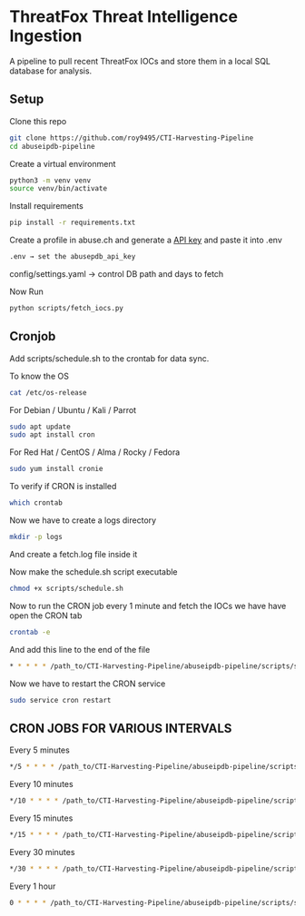 # ThreatFox Threat Intelligence Ingestion

A pipeline to pull recent ThreatFox IOCs and store them in a local SQL database for analysis.

## Setup

Clone this repo
```bash
git clone https://github.com/roy9495/CTI-Harvesting-Pipeline
cd abuseipdb-pipeline
```
Create a virtual environment
```bash
python3 -m venv venv
source venv/bin/activate
```

Install requirements
```bash
pip install -r requirements.txt
```
Create a profile in abuse.ch and generate a [API key](https://www.abuseipdb.com/) and paste it into .env 
```bash
.env → set the abusepdb_api_key
```
config/settings.yaml → control DB path and days to fetch

Now Run
```bash
python scripts/fetch_iocs.py
```
## Cronjob
Add scripts/schedule.sh to the crontab for data sync.

To know the OS
```bash
cat /etc/os-release
```
For Debian / Ubuntu / Kali / Parrot
```bash
sudo apt update
sudo apt install cron
```
For Red Hat / CentOS / Alma / Rocky / Fedora
```bash
sudo yum install cronie
```
To verify if CRON is installed
```bash
which crontab
```
Now we have to create a logs directory
```bash
mkdir -p logs
```
And create a fetch.log file inside it

Now make the schedule.sh script executable
```bash
chmod +x scripts/schedule.sh
```
Now to run the CRON job every 1 minute and  fetch the IOCs we have have open the CRON tab
```bash
crontab -e
```
And add this line to the end of the file
```bash
* * * * * /path_to/CTI-Harvesting-Pipeline/abuseipdb-pipeline/scripts/schedule.sh
```
Now we have to restart the CRON service
```bash
sudo service cron restart
```
## CRON JOBS FOR VARIOUS INTERVALS

Every 5 minutes
```bash
*/5 * * * * /path_to/CTI-Harvesting-Pipeline/abuseipdb-pipeline/scripts/schedule.sh
```

Every 10 minutes
```bash
*/10 * * * * /path_to/CTI-Harvesting-Pipeline/abuseipdb-pipeline/scripts/schedule.sh
```

Every 15 minutes
```bash
*/15 * * * * /path_to/CTI-Harvesting-Pipeline/abuseipdb-pipeline/scripts/schedule.sh
```

Every 30 minutes

```bash
*/30 * * * * /path_to/CTI-Harvesting-Pipeline/abuseipdb-pipeline/scripts/schedule.sh
```

Every 1 hour
```bash
0 * * * * /path_to/CTI-Harvesting-Pipeline/abuseipdb-pipeline/scripts/schedule.sh
```
